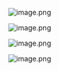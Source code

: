 ![image.png](https://eraser.imgix.net/workspaces/ySlDjA4OzXkcAkPFGqce/V123C6WXlPOXh5t3brautHbWewh1/IeVzFakOq1HcXCZdq-q3S.png?ixlib=js-3.7.0 "image.png")



![image.png](https://eraser.imgix.net/workspaces/ySlDjA4OzXkcAkPFGqce/V123C6WXlPOXh5t3brautHbWewh1/J0u4mo-XiCxHjUIHAI4J1.png?ixlib=js-3.7.0 "image.png")

![image.png](https://eraser.imgix.net/workspaces/ySlDjA4OzXkcAkPFGqce/V123C6WXlPOXh5t3brautHbWewh1/gWuR4B7vSW_tP74DMJKUz.png?ixlib=js-3.7.0 "image.png")



![image.png](https://eraser.imgix.net/workspaces/ySlDjA4OzXkcAkPFGqce/V123C6WXlPOXh5t3brautHbWewh1/kexE56Xv5FI1i2VFRm8eF.png?ixlib=js-3.7.0 "image.png")



